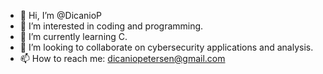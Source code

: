 - 👋 Hi, I’m @DicanioP
- 👀 I’m interested in coding and programming.
- 🌱 I’m currently learning C.
- 💞️ I’m looking to collaborate on cybersecurity applications and analysis.
- 📫 How to reach me: dicaniopetersen@gmail.com

<!---
DicanioP/DicanioP is a ✨ special ✨ repository because its `README.md` (this file) appears on your GitHub profile.
You can click the Preview link to take a look at your changes.
--->
